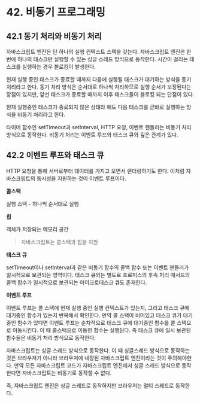 # 42. 비동기 프로그래밍
## 42.1 동기 처리와 비동기 처리

자바스크립트 엔진은 단 하나의 실행 컨텍스트 스택을 갖는다.
자바스크립트 엔진은 한 번에 하나의 태스크만 실행할 수 있는 싱글 스레드 방식으로 동작한다. 시간이 걸리는 태스크를 실행하는 경우 블로킹이 발생한다.

현재 실행 중인 태스크가 종료할 때까지 다음에 실행될 태스크가 대기하는 방식을 동기 처리라고 한다.
동기 처리 방식은 순서대로 하나씩 처리하므로 실행 순서가 보장된다는 장점이 있지만, 앞선 태스크가 종료할 때까지 이후 태스크들이 블로킹 되는 단점이 있다.

현재 실행중인 태스크가 종료되지 않은 상태라 해도 다음 태스크를 곧바로 실행하는 방식을 비동기 처리라고 한다.

타이머 함수인 setTimeout과 setInterval, HTTP 요청, 이벤트 핸들러는 비동기 처리 방식으로 동작한다.
비동기 처리는 이벤트 루프와 태스크 큐와 깊은 관계가 있다.

## 42.2 이벤트 루프와 태스크 큐

HTTP 요청을 통해 서버로부터 데이터를 가지고 오면서 랜더링하기도 한다. 이처럼 자바스크립트의 동시성을 지원하는 것이 이벤트 루프이다.

**콜스택**

실행 스택 - 하나씩 순서대로 실행

**힙**

객체가 저장되는 메모리 공간

> 자바스크립트는 콜스택과 힙을 지원

**태스크 큐**

setTimeout이나 setInterval과 같은 비동기 함수의 콜백 함수 또는 이벤트 핸들러가 일시적으로 보관되는 영역이다. 태스크 큐와는 별도로 프로미스의 후속 처리 매서드의 콜백 함수가 일시적으로 보관되는 마이크로태스크 큐도 존재한다.

**이벤트 루프**

이벤트 루프는 콜 스택에 현재 실행 중인 실행 컨텍스트가 있는지, 그리고 태스크 큐에 대기중인 함수가 있는지 반복해서 확인한다. 만약 콜 스택이 비어있고 태스크 큐가 대기 중인 함수가 있다면 이벤트 루프는 순차적으로 태스크 큐에 대기중인 함수를 콜 스택으로 이동시킨다. 이 때 콜스택으로 이동한 함수는 실행된다.
즉 태스크 큐에 일시 보관된 함수들은 비동기 처리 방식으로 동작한다.

자바스크립트는 싱글 스레드 방식으로 동작한다. 이 때 싱글스레드 방식으로 동작하는 것은 브라우저가 아니라 브라우저에 내장된 자바스크립트 엔진이라는 것이 주의해야한다. 만약 모든 자바스크립트 코드가 자바스크립트 엔진에서 싱글 스레드 방식으로 동작한다면 자바스크립트는 비동기로 동작할 수 없다.

즉, 자바스크립트 엔진은 싱글 스레드로 동작하지만 브라우저는 멀티 스레드로 동작한다.

